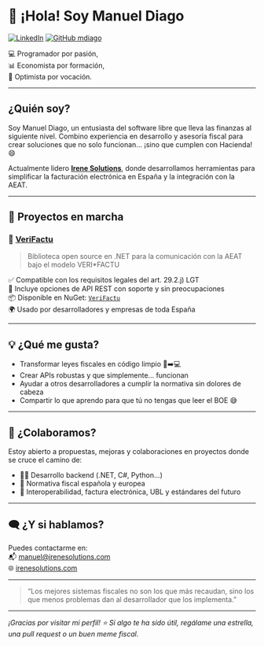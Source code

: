 # 👋 ¡Hola! Soy Manuel Diago

[![LinkedIn](https://img.shields.io/badge/LinkedIn-Manuel%20Diago-blue?logo=linkedin)](https://www.linkedin.com/in/manueldiago/)
[![GitHub mdiago](https://img.shields.io/github/followers/mdiago?label=Follow&style=social)](https://github.com/mdiago)

💻 Programador por pasión,  
📊 Economista por formación,  
🚀 Optimista por vocación.

---

## ¿Quién soy?

Soy Manuel Diago, un entusiasta del software libre que lleva las finanzas al siguiente nivel. Combino experiencia en desarrollo y asesoría fiscal para crear soluciones que no solo funcionan… ¡sino que cumplen con Hacienda! 😄

Actualmente lidero [**Irene Solutions**](https://irenesolutions.com), donde desarrollamos herramientas para simplificar la facturación electrónica en España y la integración con la AEAT.

---

## 🚧 Proyectos en marcha

### 🔹 [VeriFactu](https://github.com/mdiago/VeriFactu)
> Biblioteca open source en .NET para la comunicación con la AEAT bajo el modelo VERI*FACTU

✅ Compatible con los requisitos legales del art. 29.2.j) LGT  
🔐 Incluye opciones de API REST con soporte y sin preocupaciones  
📦 Disponible en NuGet: [`VeriFactu`](https://www.nuget.org/packages/VeriFactu)  
🌍 Usado por desarrolladores y empresas de toda España  

---

## 💡 ¿Qué me gusta?

- Transformar leyes fiscales en código limpio 🧾➡️💻  
- Crear APIs robustas y que simplemente… funcionan  
- Ayudar a otros desarrolladores a cumplir la normativa sin dolores de cabeza  
- Compartir lo que aprendo para que tú no tengas que leer el BOE 😅

---

## 🤝 ¿Colaboramos?

Estoy abierto a propuestas, mejoras y colaboraciones en proyectos donde se cruce el camino de:

- 👨‍💻 Desarrollo backend (.NET, C#, Python...)  
- 📜 Normativa fiscal española y europea  
- 🔄 Interoperabilidad, factura electrónica, UBL y estándares del futuro  

---

## 🗨️ ¿Y si hablamos?

Puedes contactarme en:  
📬 manuel@irenesolutions.com  
🌐 [irenesolutions.com](https://irenesolutions.com)

---

> “Los mejores sistemas fiscales no son los que más recaudan, sino los que menos problemas dan al desarrollador que los implementa.”

---

_¡Gracias por visitar mi perfil! ⭐ Si algo te ha sido útil, regálame una estrella, una pull request o un buen meme fiscal._


